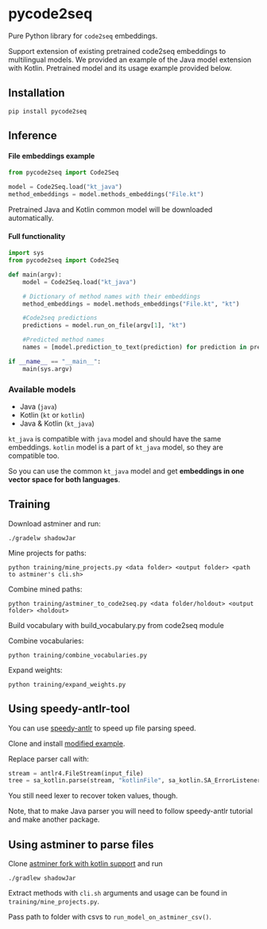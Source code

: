 # pycode2seq

Pure Python library for `code2seq` embeddings. 

Support extension of existing pretrained code2seq embeddings to multilingual models. 
We provided an example of the Java model extension with Kotlin.
Pretrained model and its usage example provided below.  

## Installation

```shell
pip install pycode2seq
```

## Inference

#### File embeddings example

```python
from pycode2seq import Code2Seq

model = Code2Seq.load("kt_java")
method_embeddings = model.methods_embeddings("File.kt")
```

Pretrained Java and Kotlin common model will be downloaded automatically.

#### Full functionality
```python
import sys
from pycode2seq import Code2Seq

def main(argv):
    model = Code2Seq.load("kt_java")

    # Dictionary of method names with their embeddings
    method_embeddings = model.methods_embeddings("File.kt", "kt") 

    #Code2seq predictions
    predictions = model.run_on_file(argv[1], "kt")

    #Predicted method names
    names = [model.prediction_to_text(prediction) for prediction in predictions]

if __name__ == "__main__":
    main(sys.argv)
```

### Available models

- Java (`java`)
- Kotlin (`kt` or `kotlin`)
- Java & Kotlin (`kt_java`)

`kt_java` is compatible with `java` model and should have the same embeddings.
`kotlin` model is a part of `kt_java` model, so they are compatible too.

So you can use the common `kt_java` model and get **embeddings in one vector space for both languages**.

## Training

Download astminer and run:

```shell
./gradelw shadowJar
```

Mine projects for paths:

```shell
python training/mine_projects.py <data folder> <output folder> <path to astminer's cli.sh>
```

Combine mined paths:

```shell
python training/astminer_to_code2seq.py <data folder/holdout> <output folder> <holdout>
```

Build vocabulary with build_vocabulary.py from code2seq module

Combine vocabularies:

```shell
python training/combine_vocabularies.py
```

Expand weights:

```shell
python training/expand_weights.py
```

## Using speedy-antlr-tool

You can use [speedy-antlr](https://speedy-antlr-tool.readthedocs.io/en/latest/example.html) to speed up file parsing speed.

Clone and install [modified example](https://github.com/amykyta3/speedy-antlr-example).

Replace parser call with:

```python
stream = antlr4.FileStream(input_file)
tree = sa_kotlin.parse(stream, "kotlinFile", sa_kotlin.SA_ErrorListener())
```

You still need lexer to recover token values, though.

Note, that to make Java parser you will need to follow speedy-antlr tutorial and make another package.

## Using astminer to parse files

Clone [astminer fork with kotlin support](https://github.com/kisate/astminer) and run

```shell
./gradlew shadowJar
```

Extract methods with ```cli.sh``` arguments and usage can be found in ```training/mine_projects.py```.

Pass path to folder with csvs to ```run_model_on_astminer_csv()```.
